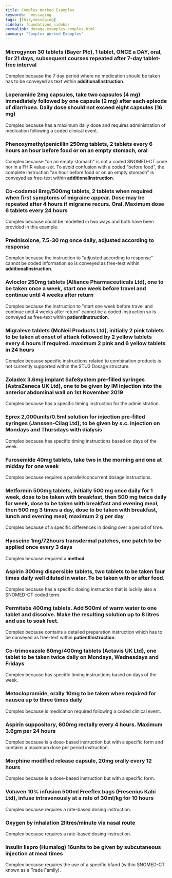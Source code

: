 ```yaml
---
title: Complex Worked Examples
keywords:  messaging
tags: [fhir,messaging]
sidebar: foundations_sidebar
permalink: dosage-examples-complex.html
summary: "Complex Worked Examples"
---
```



### Microgynon 30 tablets (Bayer Plc), 1 tablet, ONCE a DAY, oral, for 21 days, subsequent courses repeated after 7-day tablet-free interval ###

Complex because the 7 day period where no medication should be taken has to be conveyed as text within **additionalInstruction**.

<script src="https://gist.github.com/RobertGoochUK/67a2e1bf88c100ff62aba8467f5f743e.js"></script>

### Loperamide 2mg capsules, take two capsules (4 mg) immediately followed by one capsule (2 mg) after each episode of diarrhoea. Daily dose should not exceed eight capsules (16 mg) ###

Complex because has a maximum daily dose and requires administration of medication following a coded clinical event.

<script src="https://gist.github.com/RobertGoochUK/c42500071f3a22af8d8b268f9aec7e3c.js"></script>

### Phenoxymethylpenicillin 250mg tablets, 2 tablets every 6 hours an hour before food or on an empty stomach, oral ###

Complex because "on an empty stomach" is not a coded SNOMED-CT code nor in a FHIR value-set. To avoid confusion with a coded "before food", the complete instruction "an hour before food or on an empty stomach" is conveyed as free-text within **additionalInstruction**.

<script src="https://gist.github.com/RobertGoochUK/85954bf963f7d98dfd1c382a36fc689c.js"></script>

### Co-codamol 8mg/500mg tablets, 2 tablets when required when first symptoms of migraine appear. Dose may be repeated after 4 hours if migraine recurs. Oral. Maximum dose 6 tablets every 24 hours ###

Complex because could be modelled in two ways and both have been provided in this example.

<script src="https://gist.github.com/RobertGoochUK/fe839c3b0dc68be679346192d67569bc.js"></script>

### Prednisolone, 7.5-30 mg once daily, adjusted according to response ###

Complex because the instruction to "adjusted according to response" cannot be coded information so is conveyed as free-text within **additionalInstruction**.

<script src="https://gist.github.com/RobertGoochUK/a5d896f2dba7119f98bbdd69be8e3a7f.js"></script>

### Avloclor 250mg tablets (Alliance Pharmaceuticals Ltd), one to be taken once a week, start one week before travel and continue until 4 weeks after return ###

Complex because the instruction to "start one week before travel and continue until 4 weeks after return" cannot be a coded instruction so is conveyed as free-text within **patientlInstruction**.

<script src="https://gist.github.com/RobertGoochUK/4fd01ea1de85d61fb63d8b352b35221e.js"></script>

### Migraleve tablets (McNeil Products Ltd), initially 2 pink tablets to be taken at onset of attack followed by 2 yellow tablets every 4 hours if required. maximum 2 pink and 6 yellow tablets in 24 hours ###

Complex because specific instructions related to combination products is not currently supported within the STU3 Dosage structure.

<script src="https://gist.github.com/RobertGoochUK/ed35e1f7cfb0eea8df8acad2aced3369.js"></script>

### Zoladex 3.6mg implant SafeSystem pre-filled syringes (AstraZeneca UK Ltd), one to be given by IM injection into the anterior abdominal wall on 1st November 2019 ###

Complex because has a specific timing instruction for the administration.

<script src="https://gist.github.com/RobertGoochUK/53c52eb0dd8a7ca7e0535e62e7ce74e0.js"></script>

### Eprex 2,000units/0.5ml solution for injection pre-filled syringes (Janssen-Cilag Ltd), to be given by s.c. injection on Mondays and Thursdays with dialysis ###

Complex because has specific timing instructions based on days of the week.

<script src="https://gist.github.com/RobertGoochUK/f480c7dda3c50f651ffbbcdb7694b272.js"></script>

### Furosemide 40mg tablets, take two in the morning and one at midday for one week ###

Complex because requires a parallel/concurrent dosage instructions. 

<script src="https://gist.github.com/RobertGoochUK/bc29af1df30e9f0b86da1d2224a76b39.js"></script>

### Metformin 500mg tablets, initially 500 mg once daily for 1 week, dose to be taken with breakfast, then 500 mg twice daily for week, dose to be taken with breakfast and evening meal, then 500 mg 3 times a day, dose to be taken with breakfast, lunch and evening meal; maximum 2 g per day ###

Complex because of a specific differences in dosing over a period of time.

<script src="https://gist.github.com/RobertGoochUK/c24aa67aa4e10dfefb95e0623ae989b4.js"></script>

### Hyoscine 1mg/72hours transdermal patches, one patch to be applied once every 3 days ###

Complex because required a **method**. 

<script src="https://gist.github.com/RobertGoochUK/1b9c0c0481221e93f294f1ba9a8bacac.js"></script>

### Aspirin 300mg dispersible tablets, two tablets to be taken four times daily well diluted in water. To be taken with or after food. ###

Complex because has a specific dosing instruction that is luckily also a SNOMED-CT coded term. 

<script src="https://gist.github.com/RobertGoochUK/472df255d63ccd7b0f6116e600248071.js"></script>

### Permitabs 400mg tablets. Add 500ml of warm water to one tablet and dissolve. Make the resulting solution up to 8 litres and use to soak feet. ###

Complex because contains a detailed preparation instruction which has to be conveyed as free-text within **patientlInstruction**.

<script src="https://gist.github.com/RobertGoochUK/397909d95f2f97ba391c13c5820f36ee.js"></script>

### Co-trimoxazole 80mg/400mg tablets (Actavis UK Ltd), one tablet to be taken twice daily on Mondays, Wednesdays and Fridays ###

Complex because has specific timing instructions based on days of the week.

<script src="https://gist.github.com/RobertGoochUK/36e517d24a23bd5b617fcb9ca13f16f8.js"></script>

### Metoclopramide, orally 10mg to be taken when required for nausea up to three times daily ###

Complex because is medication required following a coded clinical event.

<script src="https://gist.github.com/RobertGoochUK/8a3bd9f5bbd25a7cf9ffd23975dbeedf.js"></script>

### Aspirin suppository, 600mg rectally every 4 hours. Maximum 3.6gm per 24 hours ###

Complex because is a dose-based instruction but with a specific form and contains a maximum dose per period instruction.

<script src="https://gist.github.com/RobertGoochUK/12facda56854c648a1c678101c34c965.js"></script>

### Morphine modified release capsule, 20mg orally every 12 hours ###

Complex because is a dose-based instruction but with a specific form.

<script src="https://gist.github.com/RobertGoochUK/0b373b241f7044f937f801232863ee8b.js"></script>

### Voluven 10% infusion 500ml Freeflex bags (Fresenius Kabi Ltd), infuse intravenously at a rate of 30ml/kg for 10 hours ###

Complex because requires a rate-based dosing instruction.

<script src="https://gist.github.com/RobertGoochUK/9be3ce815d05950fd5e87822f2450776.js"></script>

### Oxygen by inhalation 2litres/minute via nasal route

Complex because requires a rate-based dosing instruction.

<script src="https://gist.github.com/RobertGoochUK/71a1192a10e7cd31fe339260aeb2d317.js"></script>

### Insulin lispro (Humalog) 16units to be given by subcutaneous injection at meal times ###

Complex because requires the use of a specific bfand (within SNOMED-CT known as a Trade Family).

<script src="https://gist.github.com/RobertGoochUK/9d73d7c9e6bcba03d0703dd2fb590dea.js"></script>